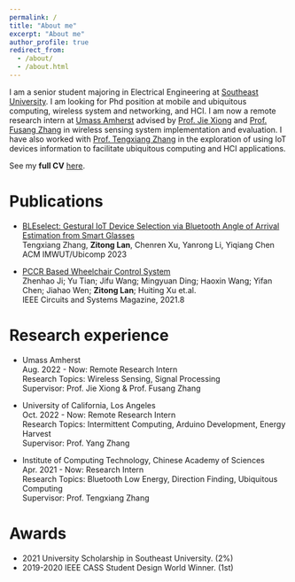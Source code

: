 ```yaml
---
permalink: /
title: "About me"
excerpt: "About me"
author_profile: true
redirect_from: 
  - /about/
  - /about.html
---
```


I am a senior student majoring in Electrical Engineering at [Southeast University](https://www.seu.edu.cn/). I am looking for Phd position at mobile and ubiquitous computing, wireless system and networking, and HCI. I am now a remote research intern at [Umass Amherst](https://www.umass.edu/) advised by [Prof. Jie Xiong](https://people.cs.umass.edu/~jxiong/) and [Prof. Fusang Zhang](https://people.ucas.edu.cn/~zhangfusang?language=en) in wireless sensing system implementation and evaluation. I have also worked with [Prof. Tengxiang Zhang](https://txzhang.info/) in the exploration of using IoT devices information to facilitate ubiquitous computing and HCI applications. 

See my **full CV** [here](http://zitonglan.github.io/files/cv_zitonglan.pdf).

Publications
======
* [BLEselect: Gestural IoT Device Selection via Bluetooth Angle of Arrival Estimation from Smart Glasses](http://zitonglan.github.io/files/BLEselect.pdf)<br>
  Tengxiang Zhang, **Zitong Lan**, Chenren Xu, Yanrong Li, Yiqiang Chen<br>
  ACM IMWUT/Ubicomp 2023

  
* [PCCR Based Wheelchair Control System](http://zitonglan.github.io/files/pccr.pdf)<br>
  Zhenhao Ji; Yu Tian; Jifu Wang; Mingyuan Ding; Haoxin Wang; Yifan Chen; Jiahao Wen; **Zitong Lan**; Huiting Xu et.al.<br> 
  IEEE Circuits and Systems Magazine, 2021.8


Research experience
======
* Umass Amherst<br>
  Aug. 2022 - Now: Remote Research Intern<br>
  Research Topics: Wireless Sensing, Signal Processing<br>
  Supervisor: Prof. Jie Xiong & Prof. Fusang Zhang

* University of California, Los Angeles<br>
  Oct. 2022 - Now: Remote Research Intern<br>
  Research Topics: Intermittent Computing, Arduino Development, Energy Harvest<br>
  Supervisor: Prof. Yang Zhang

* Institute of Computing Technology, Chinese Academy of Sciences<br>
  Apr. 2021 - Now: Research Intern<br>
  Research Topics: Bluetooth Low Energy, Direction Finding, Ubiquitous Computing<br>
  Supervisor: Prof. Tengxiang Zhang



Awards
=====
* 2021 University Scholarship in Southeast University. (2%)
* 2019-2020 IEEE CASS Student Design World Winner. (1st)